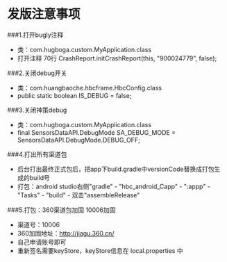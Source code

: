 # 发版注意事项


###1.打开bugly注释 
* 类：com.hugboga.custom.MyApplication.class
*  打开注释 70行 CrashReport.initCrashReport(this, "900024779", false);

###2.关闭debug开关
* 类：com.huangbaoche.hbcframe.HbcConfig.class 
* public static boolean IS_DEBUG = false;

###3.关闭神策debug
* 类：com.hugboga.custom.MyApplication.class
* final SensorsDataAPI.DebugMode SA_DEBUG_MODE = SensorsDataAPI.DebugMode.DEBUG_OFF;

###4.打出所有渠道包
* 后台打出最终正式包后，把app下build.gradle中versionCode替换成打包生成的build号
* 打包：android studio右侧"gradle" - "hbc_android_Capp" - ":appp" - "Tasks" - "build" - 双击"assembleRelease"

###5.打包：360渠道包加固  10006加固  
* 渠道号：10006
* 360加固地址：http://jiagu.360.cn/
* 自己申请账号即可
* 重新签名需要keyStore，keyStore信息在 local.properties 中
